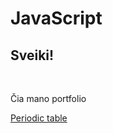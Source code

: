 # JavaScript

<h2>Sveiki!</h2>
<br> <p>Čia mano portfolio</p>
<a href="ND.23.01.10.html">Periodic table</a>
